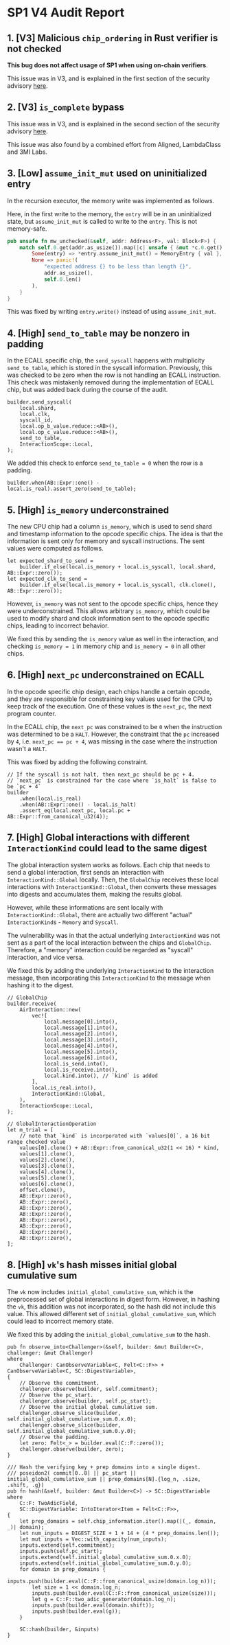 # SP1 V4 Audit Report

## 1. [V3] Malicious `chip_ordering` in Rust verifier is not checked

**This bug does not affect usage of SP1 when using on-chain verifiers**. 

This issue was in V3, and is explained in the first section of the security advisory [here](https://github.com/succinctlabs/sp1/security/advisories/GHSA-c873-wfhp-wx5m). 

## 2. [V3] `is_complete` bypass

This issue was in V3, and is explained in the second section of the security advisory [here](https://github.com/succinctlabs/sp1/security/advisories/GHSA-c873-wfhp-wx5m). 

This issue was also found by a combined effort from Aligned, LambdaClass and 3MI Labs.

## 3. [Low] `assume_init_mut` used on uninitialized entry

In the recursion executor, the memory write was implemented as follows.

Here, in the first write to the memory, the `entry` will be in an uninitialized state, but `assume_init_mut` is called to write to the `entry`. This is not memory-safe. 

```rust
pub unsafe fn mw_unchecked(&self, addr: Address<F>, val: Block<F>) {
    match self.0.get(addr.as_usize()).map(|c| unsafe { &mut *c.0.get() }) {
        Some(entry) => *entry.assume_init_mut() = MemoryEntry { val },
        None => panic!(
            "expected address {} to be less than length {}",
            addr.as_usize(),
            self.0.len()
        ),
    }
}
```

This was fixed by writing `entry.write()` instead of using `assume_init_mut`.

## 4. [High] `send_to_table` may be nonzero in padding

In the ECALL specific chip, the `send_syscall` happens with multiplicity `send_to_table`, which is stored in the syscall information. Previously, this was checked to be zero when the row is not handling an ECALL instruction. This check was mistakenly removed during the implementation of ECALL chip, but was added back during the course of the audit. 

```rust=
builder.send_syscall(
    local.shard,
    local.clk,
    syscall_id,
    local.op_b_value.reduce::<AB>(),
    local.op_c_value.reduce::<AB>(),
    send_to_table,
    InteractionScope::Local,
);
```

We added this check to enforce `send_to_table = 0` when the row is a padding.
```rust=
builder.when(AB::Expr::one() - local.is_real).assert_zero(send_to_table);
```

## 5. [High] `is_memory` underconstrained

The new CPU chip had a column `is_memory`, which is used to send shard and timestamp information to the opcode specific chips. The idea is that the information is sent only for memory and syscall instructions. The sent values were computed as follows.

```rust=
let expected_shard_to_send =
    builder.if_else(local.is_memory + local.is_syscall, local.shard, AB::Expr::zero());
let expected_clk_to_send =
    builder.if_else(local.is_memory + local.is_syscall, clk.clone(), AB::Expr::zero());
```

However, `is_memory` was not sent to the opcode specific chips, hence they were underconstrained. This allows arbitrary `is_memory`, which could be used to modify shard and clock information sent to the opcode specific chips, leading to incorrect behavior.

We fixed this by sending the `is_memory` value as well in the interaction, and checking `is_memory = 1` in memory chip and `is_memory = 0` in all other chips. 

## 6. [High] `next_pc` underconstrained on ECALL

In the opcode specific chip design, each chips handle a certain opcode, and they are responsible for constraining key values used for the CPU to keep track of the execution. One of these values is the `next_pc`, the next program counter. 

In the ECALL chip, the `next_pc` was constrained to be `0` when the instruction was determined to be a `HALT`. However, the constraint that the `pc` increased by `4`, i.e. `next_pc == pc + 4`, was missing in the case where the instruction wasn't a `HALT`. 

This was fixed by adding the following constraint.

```rust=
// If the syscall is not halt, then next_pc should be pc + 4.
// `next_pc` is constrained for the case where `is_halt` is false to be `pc + 4`
builder
    .when(local.is_real)
    .when(AB::Expr::one() - local.is_halt)
    .assert_eq(local.next_pc, local.pc + AB::Expr::from_canonical_u32(4));
```

## 7. [High] Global interactions with different `InteractionKind` could lead to the same digest

The global interaction system works as follows. Each chip that needs to send a global interaction, first sends an interaction with `InteractionKind::Global` locally. Then, the `GlobalChip` receives these local interactions with `InteractionKind::Global`, then converts these messages into digests and accumulates them, making the results global. 

However, while these informations are sent locally with `InteractionKind::Global`, there are actually two different "actual" `InteractionKind`s - `Memory` and `Syscall`. 

The vulnerability was in that the actual underlying `InteractionKind` was not sent as a part of the local interaction between the chips and `GlobalChip`. Therefore, a "memory" interaction could be regarded as "syscall" interaction, and vice versa. 

We fixed this by adding the underlying `InteractionKind` to the interaction message, then incorporating this `InteractionKind` to the message when hashing it to the digest. 

```rust=
// GlobalChip
builder.receive(
    AirInteraction::new(
        vec![
            local.message[0].into(),
            local.message[1].into(),
            local.message[2].into(),
            local.message[3].into(),
            local.message[4].into(),
            local.message[5].into(),
            local.message[6].into(),
            local.is_send.into(),
            local.is_receive.into(),
            local.kind.into(), // `kind` is added
        ],
        local.is_real.into(),
        InteractionKind::Global,
    ),
    InteractionScope::Local,
);

// GlobalInteractionOperation
let m_trial = [
    // note that `kind` is incorporated with `values[0]`, a 16 bit range checked value
    values[0].clone() + AB::Expr::from_canonical_u32(1 << 16) * kind,
    values[1].clone(),
    values[2].clone(),
    values[3].clone(),
    values[4].clone(),
    values[5].clone(),
    values[6].clone(),
    offset.clone(),
    AB::Expr::zero(),
    AB::Expr::zero(),
    AB::Expr::zero(),
    AB::Expr::zero(),
    AB::Expr::zero(),
    AB::Expr::zero(),
    AB::Expr::zero(),
    AB::Expr::zero(),
];
```

## 8. [High] `vk`'s hash misses initial global cumulative sum

The `vk` now includes `initial_global_cumulative_sum`, which is the preprocessed set of global interactions in digest form. However, in hashing the `vk`, this addition was not incorporated, so the hash did not include this value. This allowed different set of `initial_global_cumulative_sum`, which could lead to incorrect memory state.

We fixed this by adding the `initial_global_cumulative_sum` to the hash.

```rust=
pub fn observe_into<Challenger>(&self, builder: &mut Builder<C>, challenger: &mut Challenger)
where
    Challenger: CanObserveVariable<C, Felt<C::F>> + CanObserveVariable<C, SC::DigestVariable>,
{
    // Observe the commitment.
    challenger.observe(builder, self.commitment);
    // Observe the pc_start.
    challenger.observe(builder, self.pc_start);
    // Observe the initial global cumulative sum.
    challenger.observe_slice(builder, self.initial_global_cumulative_sum.0.x.0);
    challenger.observe_slice(builder, self.initial_global_cumulative_sum.0.y.0);
    // Observe the padding.
    let zero: Felt<_> = builder.eval(C::F::zero());
    challenger.observe(builder, zero);
}

/// Hash the verifying key + prep domains into a single digest.
/// poseidon2( commit[0..8] || pc_start || initial_global_cumulative_sum || prep_domains[N].{log_n, .size, .shift, .g})
pub fn hash(&self, builder: &mut Builder<C>) -> SC::DigestVariable
where
    C::F: TwoAdicField,
    SC::DigestVariable: IntoIterator<Item = Felt<C::F>>,
{
    let prep_domains = self.chip_information.iter().map(|(_, domain, _)| domain);
    let num_inputs = DIGEST_SIZE + 1 + 14 + (4 * prep_domains.len());
    let mut inputs = Vec::with_capacity(num_inputs);
    inputs.extend(self.commitment);
    inputs.push(self.pc_start);
    inputs.extend(self.initial_global_cumulative_sum.0.x.0);
    inputs.extend(self.initial_global_cumulative_sum.0.y.0);
    for domain in prep_domains {
        inputs.push(builder.eval(C::F::from_canonical_usize(domain.log_n)));
        let size = 1 << domain.log_n;
        inputs.push(builder.eval(C::F::from_canonical_usize(size)));
        let g = C::F::two_adic_generator(domain.log_n);
        inputs.push(builder.eval(domain.shift));
        inputs.push(builder.eval(g));
    }

    SC::hash(builder, &inputs)
}
```